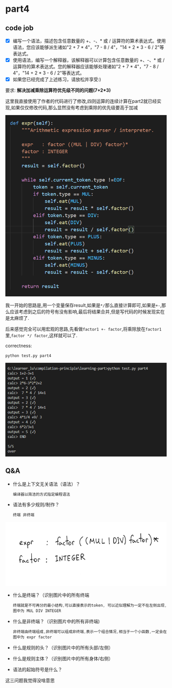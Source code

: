 # part4

## code job

- [x] 编写一个语法，描述包含任意数量的 +、-、\* 或 / 运算符的算术表达式。使用语法，您应该能够派生诸如"2 + 7 \* 4"，"7 - 8 / 4"，"14 + 2 * 3 - 6 / 2"等表达式。
- [x] 使用语法，编写一个解释器，该解释器可以计算包含任意数量的 +、-、\* 或 / 运算符的算术表达式。您的解释器应该能够处理诸如"2 + 7 \* 4"，"7 - 8 / 4"，"14 + 2 * 3 - 6 / 2"等表达式。
- [x] 如果您已经完成了上述练习，请放松并享受:)

要求: **解决加减乘除运算符优先级不同的问题(7+2*3)**

这里我直接使用了作者的代码进行了修改,四则运算的连续计算在part2就已经实现,如果仅仅修改代码,那么显然没有考虑到乘除的优先级要高于加减

![20220405232039](https://raw.githubusercontent.com/learner-lu/picbed/master/20220405232039.png)

我一开始的思路是,用一个变量保存result,如果是`*/`那么直接计算即可,如果是`+-`,那么应该考虑到之后的符号有没有影响,最后将结果合并,但是写代码的时候发现实在是太麻烦了.

后来感觉完全可以用宏观的思路,先看做`factor1 +- factor`,将乘除放在`factor1`里,`factor */ factor`,这样就可以了.

correctness:

```python
python test.py part4
```

![20220406021359](https://raw.githubusercontent.com/learner-lu/picbed/master/20220406021359.png)

## Q&A

- 什么是上下文无关语法（语法）？

  ```s
  编译器以简洁的方式指定编程语法
  ```

- 语法有多少规则/制作？
  
  ```s
  终端 非终端
  ```

<img src="https://raw.githubusercontent.com/learner-lu/picbed/master/20220406022320.png" height="200">

- 什么是终端？（识别图片中的所有终端

  ```s
  终端就是不可再分的最小结构,可以直接表示的token, 可以近似理解为一定不在左侧出现,右侧出现>=1次
  图中为 MUL DIV INTEGER
  ```

- 什么是非终端？（识别图片中的所有非终端)

  ```S
  非终端由终端组成,非终端可以组成非终端,表示一个组合情况,相当于一个小函数,一定会在左侧出现,也会作为非终端的组成部分
  图中为 expr factor
  ```

- 什么是规则的头？（识别图片中的所有头部/左侧）
- 什么是规则主体？（识别图片中的所有身体/右侧）
- 语法的起始符号是什么？

这三问题我觉得没啥意思
